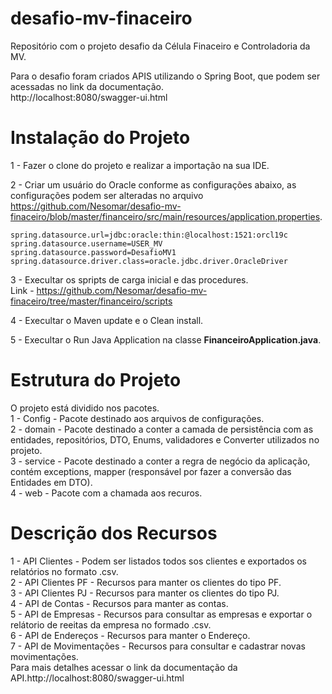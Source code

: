 # desafio-mv-finaceiro
Repositório com o projeto desafio da Célula Finaceiro e Controladoria da MV.

Para o desafio foram criados APIS utilizando o Spring Boot, que podem ser acessadas no link da documentação.  
http://localhost:8080/swagger-ui.html

# Instalação do Projeto

1 - Fazer o clone do projeto e realizar a importação na sua IDE.

2 - Criar um usuário do Oracle conforme as configurações abaixo, as configurações
    podem ser alteradas no arquivo https://github.com/Nesomar/desafio-mv-finaceiro/blob/master/financeiro/src/main/resources/application.properties.

    spring.datasource.url=jdbc:oracle:thin:@localhost:1521:orcl19c
    spring.datasource.username=USER_MV
    spring.datasource.password=DesafioMV1
    spring.datasource.driver.class=oracle.jdbc.driver.OracleDriver
    
3 - Execultar os spripts de carga inicial e das procedures.  
    Link - https://github.com/Nesomar/desafio-mv-finaceiro/tree/master/financeiro/scripts
    
4 - Execultar o Maven update e o Clean install.

5 - Execultar o Run Java Application na classe **FinanceiroApplication.java**.

# Estrutura do Projeto
O projeto está dividido nos pacotes.  
  1 - Config - Pacote destinado aos arquivos de configurações.  
  2 - domain - Pacote destinado a conter a camada de persistência com as entidades, repositórios, DTO, Enums, validadores e Converter utilizados no projeto.    
  3 - service - Pacote destinado a conter a regra de negócio da aplicação, contém exceptions, mapper (responsável por fazer a conversão das Entidades em DTO).    
  4 - web - Pacote com a chamada aos recuros.  

# Descrição dos Recursos

1 - API Clientes - Podem ser listados todos sos clientes e exportados os relatórios no formato .csv.  
2 - API Clientes PF - Recursos para manter os clientes do tipo PF.  
3 - API Clientes PJ - Recursos para manter os clientes do tipo PJ.  
4 - API de Contas - Recursos para manter as contas.  
5 - API de Empresas - Recursos para consultar as empresas e exportar o relátorio de reeitas da empresa no formado .csv.  
6 - API de Endereços - Recursos para manter o Endereço.  
7 - API de Movimentações - Recursos para consultar e cadastrar novas movimentações.    
Para mais detalhes acessar o link da documentação da API.http://localhost:8080/swagger-ui.html


  
 
